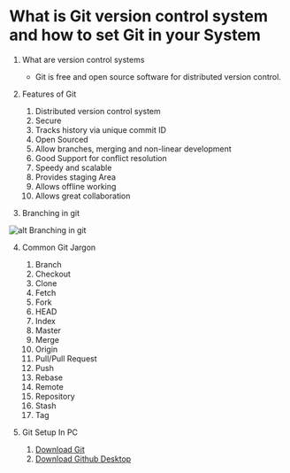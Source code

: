 # What is Git version control system and how to set Git in your System

1. What are version control systems
   - Git is free and open source software for distributed version control.


2. Features of Git
   1. Distributed version control system
   2. Secure
   3. Tracks history via unique commit ID
   4. Open Sourced
   5. Allow branches, merging and non-linear development
   6. Good Support for conflict resolution
   7. Speedy and scalable
   8. Provides staging Area
   9. Allows offline working
   10. Allows great collaboration


3. Branching in git

![alt Branching in git](https://wac-cdn.atlassian.com/dam/jcr:a905ddfd-973a-452a-a4ae-f1dd65430027/01%20Git%20branch.svg?cdnVersion=582)

4. Common Git Jargon
    1. Branch
    2. Checkout
    4. Clone
    5. Fetch
    6. Fork
    7. HEAD
    8. Index
    9. Master
    10. Merge
    11. Origin
    12. Pull/Pull Request
    13. Push
    14. Rebase
    15. Remote
    16. Repository
    17. Stash
    18. Tag


5. Git Setup In PC
   1. [Download Git](https://git-scm.com/downloads)
   2. [Download Github Desktop](https://desktop.github.com/)